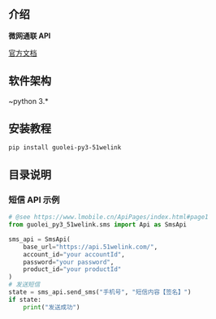 ## 介绍

**微网通联 API**

[官方文档](https://www.lmobile.cn/ApiPages/index.html#page1)
## 软件架构

~python 3.*

## 安装教程

```shell
pip install guolei-py3-51welink
```

## 目录说明

### 短信 API 示例

```python
# @see https://www.lmobile.cn/ApiPages/index.html#page1
from guolei_py3_51welink.sms import Api as SmsApi

sms_api = SmsApi(
    base_url="https://api.51welink.com/",
    account_id="your accountId",
    password="your password",
    product_id="your productId"
)
# 发送短信
state = sms_api.send_sms("手机号", "短信内容【签名】")
if state:
    print("发送成功")
```
